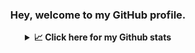 <div align="center"> 
<h3>Hey, welcome to my GitHub profile.</h3>


<details>
 <summary> <b>📈 Click here for my Github stats</b></summary>

[![GitHub Streak](https://github-readme-streak-stats.herokuapp.com?user=Mehul2203&theme=elegant)](https://git.io/streak-stats) 
![GitHub Stats](https://github-readme-stats.vercel.app/api?username=Mehul2203&show_icons=true&theme=tokyonight)

</details>
</div>

